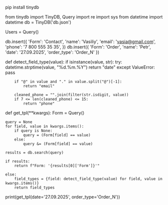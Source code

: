 pip install tinydb

from tinydb import TinyDB, Query
import re
import sys
from datetime import datetime
db = TinyDB('db.json')

Users = Query()

db.insert({
    'Form': 'Contact',
    'name': 'Vasiliy',
    'email': 'vasia@gmail.com',
    'phone': '7 800 555 35 35',
})
db.insert({
    'Form': 'Order',
    'name': 'Petr',
    'date': '27.09.2025',
    'order_type': 'Order_N'
})

def detect_field_type(value):
    if isinstance(value, str):
        try:
            datetime.strptime(value, "%d.%m.%Y")
            return "date"
        except ValueError:
            pass
        
        if "@" in value and "." in value.split("@")[-1]:
            return "email"
        
        cleaned_phone = "".join(filter(str.isdigit, value))
        if 7 <= len(cleaned_phone) <= 15:
            return "phone"

def get_tpl(**kwargs):
    Form = Query()
    
    query = None
    for field, value in kwargs.items():
        if query is None:
            query = (Form[field] == value)
        else:
            query &= (Form[field] == value)
    
    results = db.search(query)
    
    if results:
        return f"Form: '{results[0]['Form']}'"
    
    else:
        field_types = {field: detect_field_type(value) for field, value in kwargs.items()}
        return field_types
print(get_tpl(date='27.09.2025', order_type='Order_N'))


